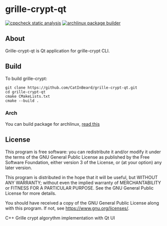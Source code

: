 # grille-crypt-qt

[![cppcheck static analysis](https://github.com/CatInBeard/grille-crypt-qt/actions/workflows/cppcheck.yaml/badge.svg)](https://github.com/CatInBeard/grille-crypt-qt/actions/workflows/cppcheck.yaml)
[![archlinux package builder](https://github.com/CatInBeard/grille-crypt-qt/actions/workflows/arch_build.yaml/badge.svg)](https://github.com/CatInBeard/grille-crypt-qt/actions/workflows/arch_build.yaml)

## About
Grille-crypt-qt is Qt application for grille-crypt CLI.

## Build
To build grille-crypt:  
```
git clone https://github.com/CatInBeard/grille-crypt-qt.git
cd grille-crypt-qt  
cmake CMakeLists.txt
cmake --build .
```

### Arch
You can build package for archlinux, [read this](build/archlinux/README.md)

## License
This program is free software: you can redistribute it and/or modify it under the terms of the GNU General Public License as published by the Free Software Foundation, either version 3 of the License, or (at your option) any later version.  

This program is distributed in the hope that it will be useful, but WITHOUT ANY WARRANTY; without even the implied warranty of MERCHANTABILITY or FITNESS FOR A PARTICULAR PURPOSE. See the GNU General Public License for more details.  

You should have received a copy of the GNU General Public License along with this program. If not, see <https://www.gnu.org/licenses/>.

C++ Grille crypt algorythm implementation with Qt UI
